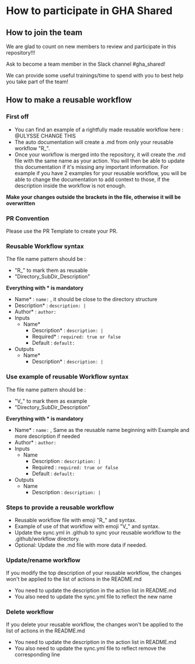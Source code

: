 # How to participate in GHA Shared
## How to join the team

We are glad to count on new members to review and participate in this repository!!!

Ask to become a team member in the Slack channel #gha_shared!

We can provide some useful trainings/time to spend with you to best help you take part of the team!
## How to make a reusable workflow
### First off
- You can find an example of a rightfully made reusable workflow here : @ULYSSE CHANGE THIS
- The auto documentation will create a .md from only your reusable workflow "R_".
- Once your workflow is merged into the repository, it will create the .md file with the same name as your action.
  You will then be able to update this documentation if it's missing any important information.
  For example if you have 2 examples for your reusable workflow, you will be able to change the documentation to add context to those, if the description inside the workflow is not enough.

**Make your changes outside the brackets in the file, otherwise it will be overwritten**


### PR Convention

Please use the PR Template to create your PR.


### Reusable Workflow syntax

The file name pattern should be :
- "R_" to mark them as reusable
- "Directory_SubDir_Description"

**Everything with * is mandatory**
- Name* : `name:` , it should be close to the directory structure
- Description* : `description: |`
- Author* : `author:`
- Inputs
  - Name*
    - Description* : `description: |`
    - Required* : `required: true or false`
    - Default : `default:`
- Outputs
  - Name*
    - Description* : `description: |`

### Use example of reusable Workflow syntax

The file name pattern should be :
- "V_" to mark them as example
- "Directory_SubDir_Description"

**Everything with  * is mandatory**
- Name* : `name:` , Same as the reusable name beginning with Example and more description if needed
- Author* : `author:`
- Inputs
  - Name
    - Description : `description: |`
    - Required : `required: true or false`
    - Default : `default:`
- Outputs
  - Name
    - Description : `description: |`

### Steps to provide a reusable workflow
- Reusable workflow file with emoji "R_" and syntax.
- Example of use of that workflow with emoji "V_" and syntax.
- Update the sync.yml in .github to sync your reusable workflow to the .github/workflow directory.
- Optional: Update the .md file with more data if needed.


### Update/rename workflow
If you modify the top description of your reusable workflow, the changes won't be applied to the list of actions in the README.md
- You need to update the description in the action list in README.md
- You also need to update the sync.yml file to reflect the new name

### Delete workflow
If you delete your reusable workflow, the changes won't be applied to the list of actions in the README.md
- You need to update the description in the action list in README.md
- You also need to update the sync.yml file to reflect remove the corresponding line
